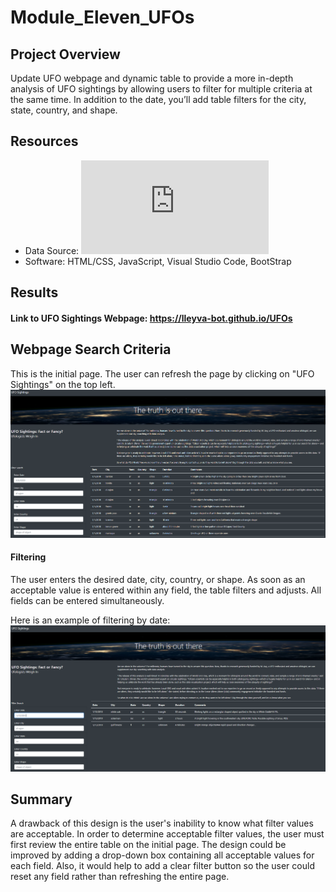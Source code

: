 # Module_Eleven_UFOs

## Project Overview
Update UFO webpage and dynamic table to provide a more in-depth analysis of UFO sightings by allowing users to filter for multiple criteria at the same time. In addition to the date, you’ll add table filters for the city, state, country, and shape.

## Resources
 - Data Source: ![UFO Data](https://github.com/LLeyva-bot/UFOs/blob/main/static/js/data.js)
 - Software: HTML/CSS, JavaScript, Visual Studio Code, BootStrap

## Results
####  Link to UFO Sightings Webpage: https://lleyva-bot.github.io/UFOs

## Webpage Search Criteria

This is the initial page. The user can refresh the page by clicking on "UFO Sightings" on the top left. 
![Initial Page](https://github.com/LLeyva-bot/UFOs/blob/main/static/images/Fig1.PNG)

#### Filtering
The user enters the desired date, city, country, or shape.  As soon as an acceptable value is entered within any field, the table filters and adjusts. All fields can be entered simultaneously.

Here is an example of filtering by date:
![Filter Example](https://github.com/LLeyva-bot/UFOs/blob/main/static/images/Fig2.PNG)

## Summary
A drawback of this design is the user's inability to know what filter values are acceptable.  In order to determine acceptable filter values, the user must first review the entire table on the initial page. The design could be improved by adding a drop-down box containing all acceptable values for each field.  Also, it would help to add a clear filter button so the user could reset any field rather than refreshing the entire page.    



